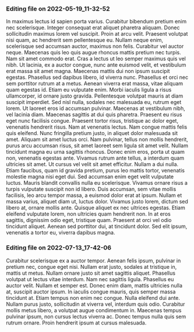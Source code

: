 

### Editing file on 2022-05-19_11-32-52

In maximus lectus id sapien porta varius. Curabitur bibendum pretium enim nec scelerisque. Integer consequat erat aliquet pharetra aliquam. Donec sollicitudin maximus lorem vel suscipit. Proin at arcu velit. Praesent volutpat nisi quam, ac hendrerit sem pellentesque eu. Nullam neque enim, scelerisque sed accumsan auctor, maximus non felis. Curabitur vel auctor neque. Maecenas quis leo quis augue rhoncus mattis pretium nec turpis. Nam sit amet commodo erat. Cras a lectus ut leo semper maximus quis vel nibh.
Ut lacinia, ex a auctor congue, nunc ante euismod velit, et vestibulum erat massa sit amet magna. Maecenas mattis dui non ipsum suscipit egestas. Phasellus sed dapibus libero, id viverra nunc. Phasellus et orci nec sem porttitor rutrum at a metus. Aenean viverra erat massa, vitae aliquam quam egestas id. Etiam eu vulputate enim. Morbi iaculis ligula a risus ullamcorper, id ornare justo gravida. Pellentesque volutpat mauris at diam suscipit imperdiet. Sed nisl nulla, sodales nec malesuada eu, rutrum eget lorem. Ut laoreet eros id accumsan pulvinar. Maecenas at vestibulum nibh, vel lacinia diam. Maecenas sagittis at dui quis pharetra.
Praesent eu risus eget nunc facilisis congue. Praesent tortor risus, tristique ac dolor eget, venenatis hendrerit risus. Nam at venenatis lectus. Nam congue mattis felis quis eleifend. Nunc fringilla pretium justo, in aliquet dolor malesuada sit amet. Aliquam sit amet luctus orci. Nam pulvinar, tellus non mollis hendrerit, purus arcu accumsan risus, sit amet laoreet sem ligula sit amet velit. Nullam tincidunt magna eu urna sagittis rhoncus. Donec enim eros, porta ut quam non, venenatis egestas ante.
Vivamus rutrum ante tellus, a interdum quam ultricies sit amet. Ut cursus vel velit sit amet efficitur. Nullam a dui nulla. Etiam faucibus, quam id gravida pretium, purus leo mattis tortor, venenatis molestie magna nisi eget dui. Sed accumsan enim eget velit vulputate luctus. Mauris blandit convallis nulla eu scelerisque. Vivamus ornare risus a turpis vulputate suscipit non id libero. Duis accumsan, sem vitae mollis facilisis, leo arcu tempor massa, a euismod dolor erat at ipsum. Nullam et massa varius, aliquet diam ut, luctus dolor. Vivamus justo lorem, dictum sed libero at, ornare mollis ante. Quisque aliquet ex nec ultrices egestas. Etiam eleifend vulputate lorem, non ultricies quam hendrerit non. In at eros sagittis, dignissim odio eget, tristique quam. Praesent at orci vel odio tincidunt aliquet. Aenean sed porttitor dui, at tincidunt dolor. Sed elit ipsum, venenatis a tortor eu, viverra dapibus magna.




### Editing file on 2022-07-13_17-42-06

Curabitur scelerisque ex a auctor tempor. Aenean felis ipsum, pulvinar in pretium nec, congue eget nisi. Nullam erat justo, sodales at tristique in, mattis ut metus. Nullam ornare justo sit amet sagittis aliquet. Phasellus volutpat ut lectus vitae interdum. Nam nec sagittis ligula. Phasellus eu auctor velit.
Nullam et semper est. Donec enim diam, mattis ultricies nulla at, suscipit auctor ipsum. In iaculis congue mauris, quis semper massa tincidunt at. Etiam tempus non enim nec congue. Nulla eleifend dui ante. Nullam purus justo, sollicitudin at viverra vel, interdum quis odio. Curabitur mollis metus libero, a volutpat augue condimentum in. Maecenas tempus pulvinar ipsum, non cursus lectus viverra ac. Donec tempus nulla quis sem rutrum ornare. Proin hendrerit ipsum at cursus malesuada.


